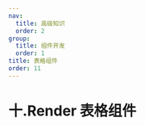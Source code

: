 ```yaml
---
nav:
  title: 高级知识
  order: 2
group:
  title: 组件开发
  order: 1
title: 表格组件
order: 11
---
```


# 十.Render 表格组件

